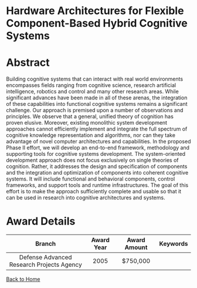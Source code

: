 
Hardware Architectures for Flexible Component-Based Hybrid Cognitive Systems
============================================================================

# Abstract


Building cognitive systems that can interact with real world environments encompasses fields ranging from cognitive science, research artificial intelligence, robotics and control and many other research areas.   While significant advances have been made in all of these arenas, the integration of these capabilities into functional cognitive systems remains a significant challenge. Our approach is premised upon a number of observations and principles.  We observe that a general, unified theory of cognition has proven elusive.  Moreover, existing monolithic system development approaches cannot efficiently implement and integrate the full spectrum of cognitive knowledge representation and algorithms, nor can they take advantage of novel computer architectures and capabilities. In the proposed Phase II effort, we will develop an end-to-end framework, methodology and supporting tools for cognitive systems development.  The system-oriented development approach does not focus exclusively on single theories of cognition.  Rather, it addresses the design and specification of components and the integration and optimization of components into coherent cognitive systems.  It will include functional and behavioral components, control frameworks, and support tools and runtime infrastructures.  The goal of this effort is to make the approach sufficiently complete and usable so that it can be used in research into cognitive architectures and systems.  

# Award Details

|Branch|Award Year|Award Amount|Keywords|
| :---: | :---: | :---: | :---: |
|Defense Advanced Research Projects Agency|2005|$750,000||
  
  


[Back to Home](https://github.com/chrischow/dod_sbir_awards)